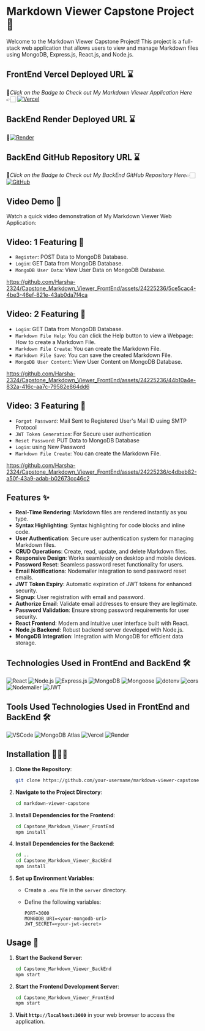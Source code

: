 # Markdown Viewer Capstone Project 🚀

Welcome to the Markdown Viewer Capstone Project! This project is a full-stack web application that allows users to view and manage Markdown files using MongoDB, Express.js, React.js, and Node.js.

## FrontEnd Vercel Deployed URL ⌛

🔸*Click on the Badge to Check out My Markdown Viewer Application Here*👉🏻 [![Vercel](https://img.shields.io/badge/Vercel-000000?style=for-the-badge&logo=vercel&logoColor=white)
](https://capstone-markdown-viewer-front-end.vercel.app)

## BackEnd Render Deployed URL ⌛
🔸[![Render](https://img.shields.io/badge/Render-%46E3B7.svg?style=for-the-badge&logo=render&logoColor=white)](https://capstone-markdown-viewer-backend-n5eh.onrender.com)

## BackEnd GitHub Repository URL ⌛
🔸*Click on the Badge to Check out My BackEnd GitHub Repository Here*👉🏻[![GitHub](https://img.shields.io/badge/github-%23121011.svg?style=for-the-badge&logo=github&logoColor=white)](https://github.com/Harsha-2324/Capstone_Markdown_Viewer_BackEnd.git)

## Video Demo 🎥

Watch a quick video demonstration of My Markdown Viewer Web Application:

## **Video: 1 Featuring** 🎥
   - `Register`: POST Data to MongoDB Database.
   - `Login`: GET Data from MongoDB Database.
   - `MongoDB User Data`: View User Data on MongoDB Database.
  


https://github.com/Harsha-2324/Capstone_Markdown_Viewer_FrontEnd/assets/24225236/5ce5cac4-4be3-46ef-821e-43ab0da7f4ca




## **Video: 2 Featuring** 🎥
   - `Login`: GET Data from MongoDB Database.
   - `Markdown File Help`: You can click the Help button to view a Webpage: How to create a Markdown File.
   - `Markdown File Create`: You can create the Markdown File.
   - `Markdown File Save`: You can save the created Markdown File.
   - `MongoDB User Content`: View User Content on MongoDB Database.



https://github.com/Harsha-2324/Capstone_Markdown_Viewer_FrontEnd/assets/24225236/44b10a4e-832a-416c-aa7c-79582e864dd6




## **Video: 3 Featuring** 🎥
   - `Forgot Password`: Mail Sent to Registered User's Mail ID using SMTP Protocol
   - `JWT Token Generation`: For Secure user authentication
   - `Reset Password`: PUT Data to MongoDB Database
   - `Login`: using New Password
   - `Markdown File Create`: You can create the Markdown File.



https://github.com/Harsha-2324/Capstone_Markdown_Viewer_FrontEnd/assets/24225236/c4dbeb82-a50f-43a9-adab-b02673cc46c2




## Features ✨

- **Real-Time Rendering**: Markdown files are rendered instantly as you type.
- **Syntax Highlighting**: Syntax highlighting for code blocks and inline code.
- **User Authentication**: Secure user authentication system for managing Markdown files.
- **CRUD Operations**: Create, read, update, and delete Markdown files.
- **Responsive Design**: Works seamlessly on desktop and mobile devices.
- **Password Reset**: Seamless password reset functionality for users.
- **Email Notifications**: Nodemailer integration to send password reset emails.
- **JWT Token Expiry**: Automatic expiration of JWT tokens for enhanced security.
- **Signup**: User registration with email and password.
- **Authorize Email**: Validate email addresses to ensure they are legitimate.
- **Password Validation**: Ensure strong password requirements for user security.
- **React Frontend**: Modern and intuitive user interface built with React.
- **Node.js Backend**: Robust backend server developed with Node.js.
- **MongoDB Integration**: Integration with MongoDB for efficient data storage.

## Technologies Used in FrontEnd and BackEnd 🛠️

![React](https://img.shields.io/badge/React-61DAFB?style=for-the-badge&logo=react&logoColor=white)
![Node.js](https://img.shields.io/badge/Node.js-43853D?style=for-the-badge&logo=node.js&logoColor=white)
![Express.js](https://img.shields.io/badge/Express.js-000000?style=for-the-badge&logo=express&logoColor=white)
![MongoDB](https://img.shields.io/badge/MongoDB-4EA94B?style=for-the-badge&logo=mongodb&logoColor=white)
![Mongoose](https://img.shields.io/badge/Mongoose-880000?style=for-the-badge&logo=mongoose&logoColor=white)
![dotenv](https://img.shields.io/badge/dotenv-007A88?style=for-the-badge&logo=dotenv&logoColor=white)
![cors](https://img.shields.io/badge/cors-1572B6?style=for-the-badge&logo=cors&logoColor=white)
![Nodemailer](https://img.shields.io/badge/Nodemailer-339933?style=for-the-badge&logo=nodemailer&logoColor=white)
![JWT](https://img.shields.io/badge/JWT-000000?style=for-the-badge&logo=json-web-tokens&logoColor=white)


## Tools Used Technologies Used in FrontEnd and BackEnd 🛠️

![VSCode](https://img.shields.io/badge/VSCode-007ACC?style=for-the-badge&logo=visual-studio-code&logoColor=white)
![MongoDB Atlas](https://img.shields.io/badge/MongoDB%20Atlas-4DB33D?style=for-the-badge&logo=mongodb&logoColor=white)
![Vercel](https://img.shields.io/badge/Vercel-000000?style=for-the-badge&logo=vercel&logoColor=white)
![Render](https://img.shields.io/badge/Render-000000?style=for-the-badge&logo=render&logoColor=white)

## Installation 🧑🏻‍💻

1. **Clone the Repository**:

   ```bash
   git clone https://github.com/your-username/markdown-viewer-capstone.git
   ```

2. **Navigate to the Project Directory**:

   ```bash
   cd markdown-viewer-capstone
   ```

3. **Install Dependencies for the Frontend**:

   ```bash
   cd Capstone_Markdown_Viewer_FrontEnd
   npm install
   ```

4. **Install Dependencies for the Backend**:

   ```bash
   cd ..
   cd Capstone_Markdown_Viewer_BackEnd
   npm install
   ```

5. **Set up Environment Variables**:

   - Create a `.env` file in the `server` directory.
   - Define the following variables:

     ```plaintext
     PORT=3000
     MONGODB_URI=<your-mongodb-uri>
     JWT_SECRET=<your-jwt-secret>
     ```

## Usage 🚀

1. **Start the Backend Server**:

   ```bash
   cd Capstone_Markdown_Viewer_BackEnd
   npm start
   ```

2. **Start the Frontend Development Server**:

   ```bash
   cd Capstone_Markdown_Viewer_FrontEnd
   npm start
   ```

3. **Visit `http://localhost:3000`** in your web browser to access the application.
